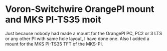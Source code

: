 # Voron-Switchwire OrangePI mount and MKS PI-TS35 moit

Just because nobody had made a mount for the OrangePI PC, PC2 or 3 LTS or any other PI with same hole layout, I have done one.
Also I added a mount for the MKS PI-TS35 TFT of the MKS-PI.
